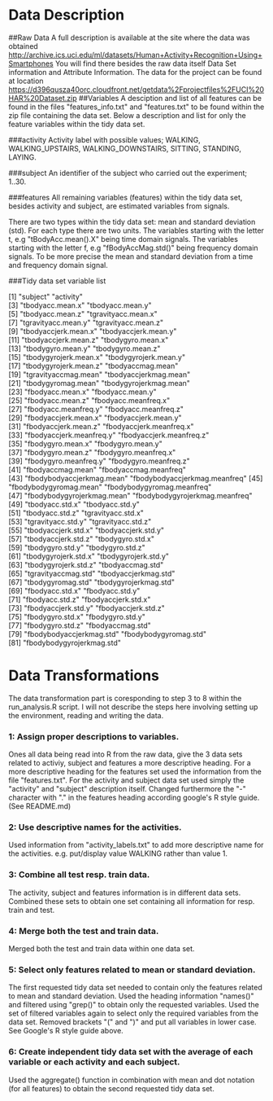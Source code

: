 Data Description
===================
##Raw Data
A full description is available at the site where the data was obtained 
http://archive.ics.uci.edu/ml/datasets/Human+Activity+Recognition+Using+Smartphones
You will find there besides the raw data itself Data Set information and Attribute Information. 
The data for the project can be found at location 
https://d396qusza40orc.cloudfront.net/getdata%2Fprojectfiles%2FUCI%20HAR%20Dataset.zip 
##Variables
A desciption and list of all features can be found in the files "features_info.txt" and "features.txt" to be found 
within the zip file containing the data set. Below a description and list for only the feature variables within the tidy data set. 

###activity
Activity label with possible values; WALKING, WALKING_UPSTAIRS, WALKING_DOWNSTAIRS, 
SITTING, STANDING, LAYING.

###subject
An identifier of the subject who carried out the experiment; 1..30.

###features
All remaining variables (features) within the tidy data set, besides activity and subject, are estimated variables from signals. 

There are two types within the tidy data set: mean and standard deviation (std).
For each type there are two units. The variables starting with the letter t, e.g "tBodyAcc.mean().X" being time domain signals.
The variables starting with the letter f, e.g "fBodyAccMag.std()" being frequency domain signals. To be more precise the mean and standard deviation from a time and frequency domain signal.

###Tidy data set variable list

 
[1] "subject"				"activity"                     
[3] "tbodyacc.mean.x"			"tbodyacc.mean.y"              
[5] "tbodyacc.mean.z"               	"tgravityacc.mean.x"           
[7] "tgravityacc.mean.y"            	"tgravityacc.mean.z"           
[9] "tbodyaccjerk.mean.x"           	"tbodyaccjerk.mean.y"          
[11] "tbodyaccjerk.mean.z"           	"tbodygyro.mean.x"             
[13] "tbodygyro.mean.y"              	"tbodygyro.mean.z"             
[15] "tbodygyrojerk.mean.x"          	"tbodygyrojerk.mean.y"         
[17] "tbodygyrojerk.mean.z"          	"tbodyaccmag.mean"             
[19] "tgravityaccmag.mean"           	"tbodyaccjerkmag.mean"         
[21] "tbodygyromag.mean"             	"tbodygyrojerkmag.mean"        
[23] "fbodyacc.mean.x"               	"fbodyacc.mean.y"              
[25] "fbodyacc.mean.z"               	"fbodyacc.meanfreq.x"          
[27] "fbodyacc.meanfreq.y"           	"fbodyacc.meanfreq.z"          
[29] "fbodyaccjerk.mean.x"           	"fbodyaccjerk.mean.y"          
[31] "fbodyaccjerk.mean.z"           	"fbodyaccjerk.meanfreq.x"      
[33] "fbodyaccjerk.meanfreq.y"       	"fbodyaccjerk.meanfreq.z"      
[35] "fbodygyro.mean.x"              	"fbodygyro.mean.y"             
[37] "fbodygyro.mean.z"              	"fbodygyro.meanfreq.x"         
[39] "fbodygyro.meanfreq.y"          	"fbodygyro.meanfreq.z"         
[41] "fbodyaccmag.mean"              	"fbodyaccmag.meanfreq"         
[43] "fbodybodyaccjerkmag.mean"      	"fbodybodyaccjerkmag.meanfreq" 
[45] "fbodybodygyromag.mean"         	"fbodybodygyromag.meanfreq"    
[47] "fbodybodygyrojerkmag.mean"     	"fbodybodygyrojerkmag.meanfreq"
[49] "tbodyacc.std.x"                	"tbodyacc.std.y"               
[51] "tbodyacc.std.z"                	"tgravityacc.std.x"            
[53] "tgravityacc.std.y"             	"tgravityacc.std.z"            
[55] "tbodyaccjerk.std.x"            	"tbodyaccjerk.std.y"           
[57] "tbodyaccjerk.std.z"            	"tbodygyro.std.x"              
[59] "tbodygyro.std.y"               	"tbodygyro.std.z"              
[61] "tbodygyrojerk.std.x"           	"tbodygyrojerk.std.y"          
[63] "tbodygyrojerk.std.z"           	"tbodyaccmag.std"              
[65] "tgravityaccmag.std"            	"tbodyaccjerkmag.std"          
[67] "tbodygyromag.std"              	"tbodygyrojerkmag.std"         
[69] "fbodyacc.std.x"                	"fbodyacc.std.y"               
[71] "fbodyacc.std.z"                	"fbodyaccjerk.std.x"           
[73] "fbodyaccjerk.std.y"            	"fbodyaccjerk.std.z"           
[75] "fbodygyro.std.x"               	"fbodygyro.std.y"              
[77] "fbodygyro.std.z"               	"fbodyaccmag.std"              
[79] "fbodybodyaccjerkmag.std"       	"fbodybodygyromag.std"         
[81] "fbodybodygyrojerkmag.std"		    


Data Transformations
===================

The data transformation part is coresponding to step 3 to 8 within the run_analysis.R script. 
I will not describe the steps here involving setting up the environment, reading and writing the data.

### 1: Assign proper descriptions to variables.

Ones all data being read into R from the raw data, give the 3 data sets related to activiy, subject and features a
more descriptive heading. For a more descriptive heading for the features set used the information from the file "features.txt".
For the activity and subject data set used simply the "activity" and "subject" description itself. 
Changed furthermore the "-" character with "." in the features heading according google's R style guide. (See README.md)

### 2: Use descriptive names for the activities.

Used information from "activity_labels.txt" to add more descriptive name for the activities. 
e.g. put/display value WALKING rather than value 1.

### 3: Combine all test resp. train data.

The activity, subject and features information is in different data sets. Combined these sets to obtain one set containing all information for resp. train and test.

### 4: Merge both the test and train data.

Merged both the test and train data within one data set. 

### 5: Select only features related to mean or standard deviation.

The first requested tidy data set needed to contain only the features related to mean and standard deviation. 
Used the heading information "names()" and filtered using "grep()" to obtain only the requested variables. 
Used the set of filtered variables again to select only the required variables from the data set.
Removed brackets "(" and ")" and put all variables in lower case. See Google's R style guide above.

### 6: Create independent tidy data set with the average of each variable or each activity and each subject.

Used the aggregate() function in combination with mean and dot notation (for all features) to obtain the second requested tidy
data set.  


  
  

  
 

 
